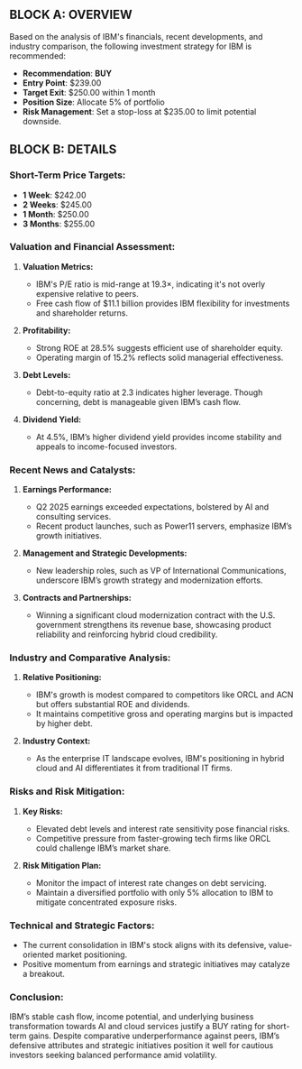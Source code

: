 ## BLOCK A: OVERVIEW

Based on the analysis of IBM's financials, recent developments, and industry comparison, the following investment strategy for IBM is recommended:

- **Recommendation**: **BUY**
- **Entry Point**: $239.00
- **Target Exit**: $250.00 within 1 month
- **Position Size**: Allocate 5% of portfolio
- **Risk Management**: Set a stop-loss at $235.00 to limit potential downside.

## BLOCK B: DETAILS

### Short-Term Price Targets:

- **1 Week**: $242.00
- **2 Weeks**: $245.00
- **1 Month**: $250.00
- **3 Months**: $255.00

### Valuation and Financial Assessment:

1. **Valuation Metrics:**
   - IBM's P/E ratio is mid-range at 19.3×, indicating it's not overly expensive relative to peers.
   - Free cash flow of $11.1 billion provides IBM flexibility for investments and shareholder returns.

2. **Profitability:**
   - Strong ROE at 28.5% suggests efficient use of shareholder equity.
   - Operating margin of 15.2% reflects solid managerial effectiveness.

3. **Debt Levels:**
   - Debt-to-equity ratio at 2.3 indicates higher leverage. Though concerning, debt is manageable given IBM’s cash flow.

4. **Dividend Yield:**
   - At 4.5%, IBM’s higher dividend yield provides income stability and appeals to income-focused investors.

### Recent News and Catalysts:

1. **Earnings Performance:**
   - Q2 2025 earnings exceeded expectations, bolstered by AI and consulting services.
   - Recent product launches, such as Power11 servers, emphasize IBM’s growth initiatives.

2. **Management and Strategic Developments:**
   - New leadership roles, such as VP of International Communications, underscore IBM’s growth strategy and modernization efforts.

3. **Contracts and Partnerships:**
   - Winning a significant cloud modernization contract with the U.S. government strengthens its revenue base, showcasing product reliability and reinforcing hybrid cloud credibility.

### Industry and Comparative Analysis:

1. **Relative Positioning:**
   - IBM's growth is modest compared to competitors like ORCL and ACN but offers substantial ROE and dividends.
   - It maintains competitive gross and operating margins but is impacted by higher debt.

2. **Industry Context:**
   - As the enterprise IT landscape evolves, IBM's positioning in hybrid cloud and AI differentiates it from traditional IT firms.

### Risks and Risk Mitigation:

1. **Key Risks:**
   - Elevated debt levels and interest rate sensitivity pose financial risks.
   - Competitive pressure from faster-growing tech firms like ORCL could challenge IBM’s market share.

2. **Risk Mitigation Plan:**
   - Monitor the impact of interest rate changes on debt servicing.
   - Maintain a diversified portfolio with only 5% allocation to IBM to mitigate concentrated exposure risks.

### Technical and Strategic Factors:

- The current consolidation in IBM's stock aligns with its defensive, value-oriented market positioning.
- Positive momentum from earnings and strategic initiatives may catalyze a breakout.

### Conclusion:

IBM’s stable cash flow, income potential, and underlying business transformation towards AI and cloud services justify a BUY rating for short-term gains. Despite comparative underperformance against peers, IBM’s defensive attributes and strategic initiatives position it well for cautious investors seeking balanced performance amid volatility.